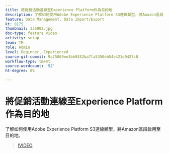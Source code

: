 ```yaml
---
title: 將促銷活動連線至Experience Platform作為目的地
description: 了解如何使用Adobe Experience Platform S3連線類型，將Amazon區段啟用至目的地。
feature: Data Management, Data Import/Export
kt: 8175
thumbnail: 336902.jpg
doc-type: feature video
activity: setup
team: TM
role: Admin
level: Beginner, Experienced
source-git-commit: 9a75069ee3bb9352ba7fa5350eb54e421e9427c8
workflow-type: tm+mt
source-wordcount: '52'
ht-degree: 0%

---
```



# 將促銷活動連線至Experience Platform作為目的地

了解如何使用Adobe Experience Platform S3連線類型，將Amazon區段啟用至目的地。

>[!VIDEO](https://video.tv.adobe.com/v/336902?quality=12)
